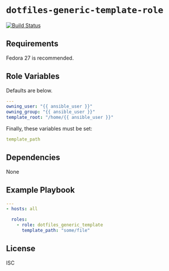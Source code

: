 # `dotfiles-generic-template-role`

[![Build Status](https://travis-ci.org/thecjharries/dotfiles-generic-template-role.svg?branch=master)](https://travis-ci.org/thecjharries/dotfiles-generic-template-role)

## Requirements

Fedora 27 is recommended.

## Role Variables

Defaults are below.

```yml
---
owning_user: "{{ ansible_user }}"
owning_group: "{{ ansible_user }}"
template_root: "/home/{{ ansible_user }}"
```

Finally, these variables must be set:

```yml
template_path
```

## Dependencies

None

## Example Playbook

```yml
---
- hosts: all

  roles:
    - role: dotfiles_generic_template
      template_path: "some/file"
```

## License

ISC
